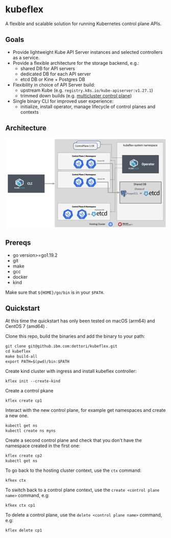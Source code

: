 # kubeflex

A flexible and scalable solution for running Kubernetes control plane APIs.

## Goals

- Provide lightweight Kube API Server instances and selected controllers as a service.
- Provide a flexible architecture for the storage backend, e.g.:
    - shared DB for API servers
    - dedicated DB for each API server
    - etcd DB or Kine + Postgres DB
- Flexibility in choice of API Server build:
    - upstream Kube (e.g. `registry.k8s.io/kube-apiserver:v1.27.1`)    
    - trimmed down builds (e.g. [multicluster control plane](https://github.com/open-cluster-management-io/multicluster-controlplane))
- Single binary CLI for improved user experience:
    - initialize, install operator, manage lifecycle of control planes and contexts

## Architecture

![image info](./docs/images/kubeflex-arch.png)

## Prereqs

- go version>=go1.19.2 
- git
- make 
- gcc
- docker
- kind

Make sure that `${HOME}/go/bin` is in your `$PATH`.

## Quickstart
At this time the quickstart has only been tested on macOS (arm64) and CentOS 7 (amd64) .

Clone this repo, build the binaries and add the binary to your path:

```shell
git clone git@github.ibm.com:dettori/kubeflex.git
cd kubeflex
make build-all
export PATH=$(pwd)/bin:$PATH
```

Create kind cluster with ingress and install kubeflex controller:

```shell
kflex init --create-kind
```

Create a control pkane

```shell 
kflex create cp1
```

Interact with the new control plane, for example get namespaces and create a new one.

```shell
kubectl get ns
kubectl create ns myns
```

Create a second control plane and check that you don't have the namespace created in the
first one:

```shell
kflex create cp2
kubectl get ns
```

To go back to the hosting cluster context, use the `ctx` command:

```shell
kfkex ctx
```

To switch back to a control plane context, use the 
`create <control plane name>` command, e.g:

```shell
kfkex ctx cp1
```

To delete a control plane, use the `delete <control plane name>` command, e.g:

```shell
kflex delete cp1
```
